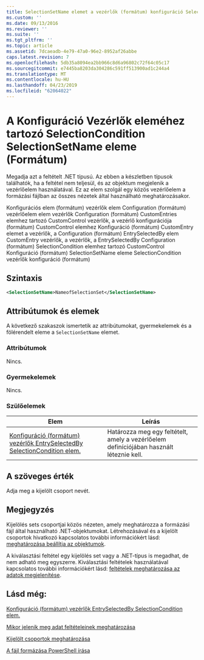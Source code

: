```yaml
---
title: SelectionSetName elemet a vezérlők (formátum) konfiguráció SelectionCondition |} A Microsoft Docs
ms.custom: ''
ms.date: 09/13/2016
ms.reviewer: ''
ms.suite: ''
ms.tgt_pltfrm: ''
ms.topic: article
ms.assetid: 7dcaeadb-4e79-47a0-96e2-8952af26abbe
caps.latest.revision: 7
ms.openlocfilehash: 5db35a8094ea2bb966c8d6a96802c72f64c05c17
ms.sourcegitcommit: e7445ba8203da304286c591ff513900ad1c244a4
ms.translationtype: MT
ms.contentlocale: hu-HU
ms.lasthandoff: 04/23/2019
ms.locfileid: "62064022"
---
```

# <a name="selectionsetname-element-for-selectioncondition-for-controls-for-configuration-format"></a>A Konfiguráció Vezérlők eleméhez tartozó SelectionCondition SelectionSetName eleme (Formátum)

Megadja azt a feltételt .NET típusú. Az ebben a készletben típusok találhatók, ha a feltétel nem teljesül, és az objektum megjelenik a vezérlőelem használatával. Ez az elem szolgál egy közös vezérlőelem a formázási fájlban az összes nézetek által használható meghatározásakor.

Konfigurációs elem (formátum) vezérlők elem Configuration (formátum) vezérlőelem elem vezérlők Configuration (formátum) CustomEntries elemhez tartozó CustomControl vezérlők, a vezérlő konfigurációja (formátum) CustomControl elemhez Konfiguráció (formátum) CustomEntry elemet a vezérlők, a Configuration (formátum) EntrySelectedBy elem CustomEntry vezérlők, a vezérlők, a EntrySelectedBy Configuration (formátum) SelectionCondition elemhez tartozó CustomControl Konfiguráció (formátum) SelectionSetName eleme SelectionCondition vezérlők konfiguráció (formátum)

## <a name="syntax"></a>Szintaxis

```xml
<SelectionSetName>NameofSelectionSet</SelectionSetName>
```

## <a name="attributes-and-elements"></a>Attribútumok és elemek

A következő szakaszok ismertetik az attribútumokat, gyermekelemek és a fölérendelt eleme a `SelectionSetName` elemet.

### <a name="attributes"></a>Attribútumok

Nincs.

### <a name="child-elements"></a>Gyermekelemek

Nincs.

### <a name="parent-elements"></a>Szülőelemek

|Elem|Leírás|
|-------------|-----------------|
|[Konfiguráció (formátum) vezérlők EntrySelectedBy SelectionCondition elem.](./selectioncondition-element-for-entryselectedby-for-controls-for-configuration-format.md)|Határozza meg egy feltételt, amely a vezérlőelem definíciójában használt léteznie kell.|

## <a name="text-value"></a>A szöveges érték

Adja meg a kijelölt csoport nevét.

## <a name="remarks"></a>Megjegyzés

Kijelölés sets csoportjai közös nézeten, amely meghatározza a formázási fájl által használható .NET-objektumokat. Létrehozásával és a kijelölt csoportok hivatkozó kapcsolatos további információkért lásd: [meghatározása beállítja az objektumok](./defining-selection-sets.md).

A kiválasztási feltétel egy kijelölés set vagy a .NET-típus is megadhat, de nem adható meg egyszerre. Kiválasztási feltételek használatával kapcsolatos további információkért lásd: [feltételek meghatározása az adatok megjelenítése](./defining-conditions-for-displaying-data.md).

## <a name="see-also"></a>Lásd még:

[Konfiguráció (formátum) vezérlők EntrySelectedBy SelectionCondition elem.](./selectioncondition-element-for-entryselectedby-for-controls-for-configuration-format.md)

[Mikor jelenik meg adat feltételeinek meghatározása](./defining-conditions-for-displaying-data.md)

[Kijelölt csoportok meghatározása](./defining-selection-sets.md)

[A fájl formázása PowerShell írása](./writing-a-powershell-formatting-file.md)
